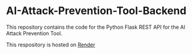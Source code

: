 # AI-Attack-Prevention-Tool-Backend
This repository contains the code for the Python Flask REST API for the AI Attack Prevention Tool.

This respository is hosted on [Render](https://render.com/)
